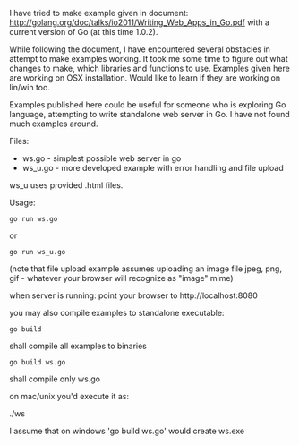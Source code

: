 I have tried to make example given in document: http://golang.org/doc/talks/io2011/Writing_Web_Apps_in_Go.pdf with a current version of Go (at this time 1.0.2).

While following the document, I have encountered several obstacles in attempt to make examples working. It took me some time to figure out what changes to make, which libraries and functions to use. Examples given here are working on OSX installation. Would like to learn if they are working on lin/win too. 

Examples published here could be useful for someone who is exploring Go language, attempting to write standalone web server in Go. I have not found much examples around.

Files:

- ws.go - simplest possible web server in go
- ws_u.go - more developed example with error handling and file upload

ws_u uses provided .html files.

Usage:

    go run ws.go

or

    go run ws_u.go

(note that file upload example assumes uploading an image file jpeg, png, gif - whatever your browser will recognize as "image" mime)

when server is running: point your browser to http://localhost:8080

you may also compile examples to standalone executable:

    go build

shall compile all examples to binaries

    go build ws.go

shall compile only ws.go

on mac/unix you'd execute it as:

  ./ws

I assume that on windows 'go build ws.go' would create ws.exe

